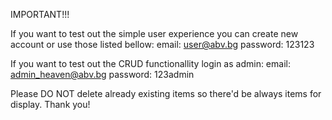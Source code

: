IMPORTANT!!!

If you want to test out the simple user experience you can create new account or use those listed bellow:
email: user@abv.bg password: 123123

If you want to test out the CRUD functionallity login as admin:
email: admin_heaven@abv.bg password: 123admin

Please DO NOT delete already existing items so there'd be always items for display. Thank you!
